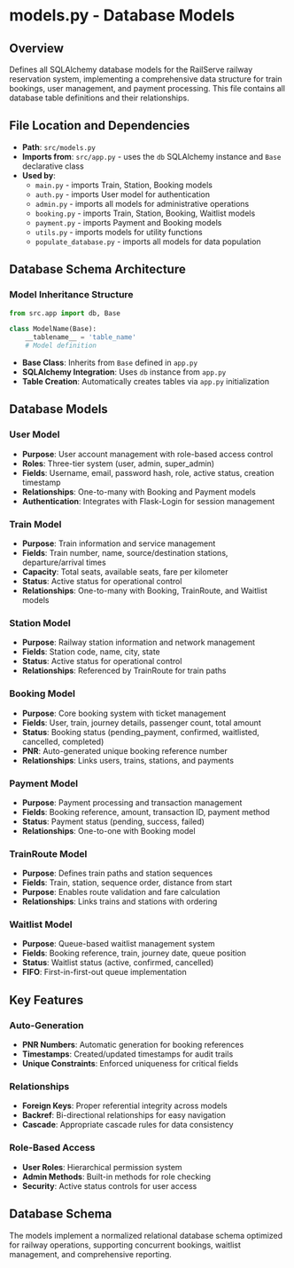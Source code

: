 # models.py - Database Models

## Overview
Defines all SQLAlchemy database models for the RailServe railway reservation system, implementing a comprehensive data structure for train bookings, user management, and payment processing. This file contains all database table definitions and their relationships.

## File Location and Dependencies
- **Path**: `src/models.py`
- **Imports from**: `src/app.py` - uses the `db` SQLAlchemy instance and `Base` declarative class
- **Used by**: 
  - `main.py` - imports Train, Station, Booking models
  - `auth.py` - imports User model for authentication
  - `admin.py` - imports all models for administrative operations
  - `booking.py` - imports Train, Station, Booking, Waitlist models
  - `payment.py` - imports Payment and Booking models
  - `utils.py` - imports models for utility functions
  - `populate_database.py` - imports all models for data population

## Database Schema Architecture

### Model Inheritance Structure
```python
from src.app import db, Base

class ModelName(Base):
    __tablename__ = 'table_name'
    # Model definition
```
- **Base Class**: Inherits from `Base` defined in `app.py`
- **SQLAlchemy Integration**: Uses `db` instance from `app.py`
- **Table Creation**: Automatically creates tables via `app.py` initialization

## Database Models

### User Model
- **Purpose**: User account management with role-based access control
- **Roles**: Three-tier system (user, admin, super_admin)
- **Fields**: Username, email, password hash, role, active status, creation timestamp
- **Relationships**: One-to-many with Booking and Payment models
- **Authentication**: Integrates with Flask-Login for session management

### Train Model
- **Purpose**: Train information and service management
- **Fields**: Train number, name, source/destination stations, departure/arrival times
- **Capacity**: Total seats, available seats, fare per kilometer
- **Status**: Active status for operational control
- **Relationships**: One-to-many with Booking, TrainRoute, and Waitlist models

### Station Model
- **Purpose**: Railway station information and network management
- **Fields**: Station code, name, city, state
- **Status**: Active status for operational control
- **Relationships**: Referenced by TrainRoute for train paths

### Booking Model
- **Purpose**: Core booking system with ticket management
- **Fields**: User, train, journey details, passenger count, total amount
- **Status**: Booking status (pending_payment, confirmed, waitlisted, cancelled, completed)
- **PNR**: Auto-generated unique booking reference number
- **Relationships**: Links users, trains, stations, and payments

### Payment Model
- **Purpose**: Payment processing and transaction management
- **Fields**: Booking reference, amount, transaction ID, payment method
- **Status**: Payment status (pending, success, failed)
- **Relationships**: One-to-one with Booking model

### TrainRoute Model
- **Purpose**: Defines train paths and station sequences
- **Fields**: Train, station, sequence order, distance from start
- **Purpose**: Enables route validation and fare calculation
- **Relationships**: Links trains and stations with ordering

### Waitlist Model
- **Purpose**: Queue-based waitlist management system
- **Fields**: Booking reference, train, journey date, queue position
- **Status**: Waitlist status (active, confirmed, cancelled)
- **FIFO**: First-in-first-out queue implementation

## Key Features

### Auto-Generation
- **PNR Numbers**: Automatic generation for booking references
- **Timestamps**: Created/updated timestamps for audit trails
- **Unique Constraints**: Enforced uniqueness for critical fields

### Relationships
- **Foreign Keys**: Proper referential integrity across models
- **Backref**: Bi-directional relationships for easy navigation
- **Cascade**: Appropriate cascade rules for data consistency

### Role-Based Access
- **User Roles**: Hierarchical permission system
- **Admin Methods**: Built-in methods for role checking
- **Security**: Active status controls for user access

## Database Schema
The models implement a normalized relational database schema optimized for railway operations, supporting concurrent bookings, waitlist management, and comprehensive reporting.
